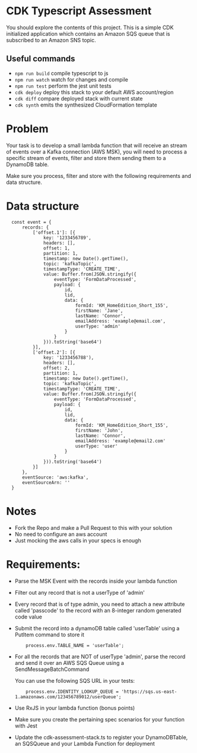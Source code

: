 # CDK Typescript Assessment

You should explore the contents of this project. This is a simple CDK
initialized application which contains an Amazon SQS queue that is subscribed to an Amazon SNS topic.

## Useful commands

* `npm run build`   compile typescript to js
* `npm run watch`   watch for changes and compile
* `npm run test`    perform the jest unit tests
* `cdk deploy`      deploy this stack to your default AWS account/region
* `cdk diff`        compare deployed stack with current state
* `cdk synth`       emits the synthesized CloudFormation template

# Problem

Your task is to develop a small lambda function that will receive an stream of
events over a Kafka connection (AWS MSK), you will need to process a specific stream of
events, filter and store them sending them to a DynamoDB table.

Make sure you process, filter and store with the following requirements and data
structure.

# Data structure

```
  const event = {
      records: {
          ['offset.1']: [{
              key: '1233456789',
              headers: [],
              offset: 1,
              partition: 1,
              timestamp: new Date().getTime(),
              topic: 'kafkaTopic',
              timestampType: 'CREATE_TIME',
              value: Buffer.from(JSON.stringify({
                  eventType: 'FormDataProcessed',
                  payload: {
                      id,
                      lid,
                      data: {
                          formId: 'KM_HomeEdition_Short_155',
                          firstName: 'Jane',
                          lastName: 'Connor',
                          emailAddress: 'example@email.com',
                          userType: 'admin'
                      }
                  }
              })).toString('base64')
          }],
          ['offset.2']: [{
              key: '1233456788'),
              headers: [],
              offset: 2,
              partition: 1,
              timestamp: new Date().getTime(),
              topic: 'kafkaTopic',
              timestampType: 'CREATE_TIME',
              value: Buffer.from(JSON.stringify({
                  eventType: 'FormDataProcessed',
                  payload: {
                      id,
                      lid,
                      data: {
                          formId: 'KM_HomeEdition_Short_155',
                          firstName: 'John',
                          lastName: 'Connor',
                          emailAddress: 'example@email2.com'
                          userType: 'user'
                      }
                  }
              })).toString('base64')
          }]
      },
      eventSource: 'aws:kafka',
      eventSourceArn: ''
  }
```

# Notes
* Fork the Repo and make a Pull Request to this with your solution
* No need to configure an aws account
* Just mocking the aws calls in your specs is enough

# Requirements:

- Parse the MSK Event with the records inside your lambda function
- Filter out any record that is not a userType of 'admin'
- Every record that is of type admin, you need to attach a new attribute called
  'passcode' to the record with an 8-integer random generated code value
- Submit  the record into a dynamoDB table called 'userTable' using
  a PutItem command to store it
  ```
      process.env.TABLE_NAME = 'userTable';
  ```

- For all the records that are NOT of userType 'admin', parse the record and
  send it over an AWS SQS Queue using a SendMessageBatchCommand

  You can use the following SQS URL in your tests:
  ```
      process.env.IDENTITY_LOOKUP_QUEUE = 'https://sqs.us-east-1.amazonaws.com/123456789012/userQueue';
  ```

- Use RxJS in your lambda function (bonus points)
- Make sure you create the pertaining spec scenarios for your function with Jest
- Update the cdk-assessment-stack.ts to register your DynamoDBTable, an SQSQueue and
  your Lambda Function for deployment
